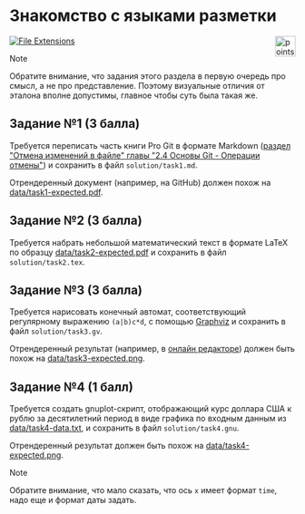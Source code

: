# Знакомство с языками разметки

<img alt="points bar" align="right" height="36" src="../../blob/badges/.github/badges/points-bar.svg" />

[![File Extensions](https://imgs.xkcd.com/comics/file_extensions.png)](https://xkcd.com/1301/)

> [!NOTE]
> Обратите внимание, что задания этого раздела в первую очередь про смысл, а не про
> представление. Поэтому визуальные отличия от эталона вполне допустимы, главное
> чтобы суть была такая же.

## Задание №1 (3 балла)

Требуется переписать часть книги Pro Git в формате Markdown
([раздел "Отмена изменений в файле" главы "2.4 Основы Git - Операции отмены"](https://git-scm.com/book/ru/v2/Основы-Git-Операции-отмены#_отмена_изменений_в_файле))
и сохранить в файл `solution/task1.md`.

Отрендеренный документ (например, на GitHub) должен похож на
[data/task1-expected.pdf](/data/task1-expected.pdf).

## Задание №2 (3 балла)

Требуется набрать небольшой математический текст в формате LaTeX по образцу 
[data/task2-expected.pdf](/data/task2-expected.pdf) и сохранить в файл `solution/task2.tex`.

## Задание №3 (3 балла)

Требуется нарисовать конечный автомат, соответствующий регулярному выражению `(a|b)c*d`, с помощью [Graphviz](https://graphviz.org) и сохранить в файл `solution/task3.gv`.

Отрендеренный результат (например, в [онлайн редакторе](https://dreampuf.github.io/GraphvizOnline))
должен быть похож на [data/task3-expected.png](/data/task3-expected.png).

## Задание №4 (1 балл)

Требуется создать gnuplot-скрипт, отображающий курс доллара США к рублю
за десятилетний период в виде графика по входным данным из
[data/task4-data.txt](/data/task4-data.txt), и сохранить в файл `solution/task4.gnu`.

Отрендеренный результат должен быть похож на [data/task4-expected.png](/data/task4-expected.png).

> [!NOTE]
> Обратите внимание, что мало сказать, что ось `x` имеет формат `time`, надо
> еще и формат даты задать.

